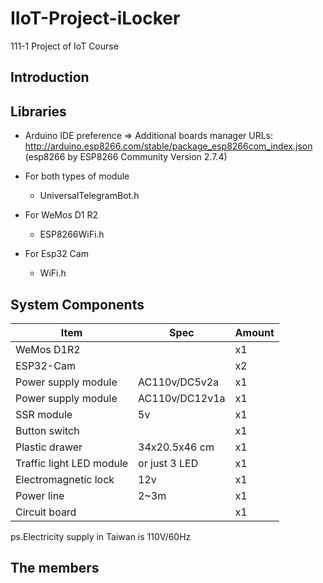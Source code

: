 # IIoT-Project-iLocker
111-1 Project of IoT Course
## Introduction




## Libraries
- Arduino IDE preference => Additional boards manager URLs: http://arduino.esp8266.com/stable/package_esp8266com_index.json
(esp8266 by ESP8266 Community Version 2.7.4)

- For both types of module
  - UniversalTelegramBot.h

- For WeMos D1 R2
  - ESP8266WiFi.h

- For Esp32 Cam
  - WiFi.h

## System Components
| Item | Spec | Amount |
| ---- | ---- | ----   |
| WeMos D1R2 | | x1 |
| ESP32-Cam | | x2
| Power supply module | AC110v/DC5v2a  | x1 |
| Power supply module | AC110v/DC12v1a  | x1 |
| SSR module | 5v | x1 |
| Button switch | | x1 |
| Plastic drawer | 34x20.5x46 cm | x1 |
| Traffic light LED module | or just 3 LED | x1 |
| Electromagnetic lock | 12v | x1 |
| Power line | 2~3m | x1 |
| Circuit board | | x1 |

ps.Electricity supply in Taiwan is 110V/60Hz

## The members
